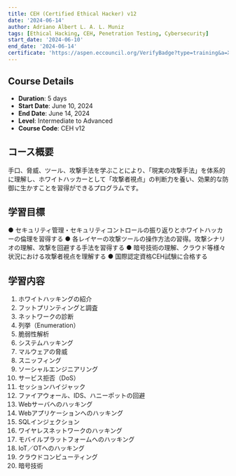 ```yaml
---
title: CEH (Certified Ethical Hacker) v12
date: '2024-06-14'
author: Adriano Albert L. A. L. Muniz
tags: [Ethical Hacking, CEH, Penetration Testing, Cybersecurity]
start_date: '2024-06-10'
end_date: '2024-06-14'
certificate: 'https://aspen.eccouncil.org/VerifyBadge?type=training&a=X02o8+XW2Xjm6NM/BRRuLA=='
---
```


## Course Details
- **Duration**: 5 days
- **Start Date**: June 10, 2024
- **End Date**: June 14, 2024
- **Level**: Intermediate to Advanced
- **Course Code**: CEH v12


## コース概要	
手口、脅威、ツール、攻撃手法を学ぶことにより、「現実の攻撃手法」を体系的に理解し、ホワイトハッカーとして「攻撃者視点」の判断力を養い、効果的な防御に生かすことを習得ができるプログラムです。

## 学習目標	
● セキュリティ管理・セキュリティコントロールの振り返りとホワイトハッカーの倫理を習得する
● 各レイヤーの攻撃ツールの操作方法の習得。攻撃シナリオの理解、攻撃を回避する手法を習得する
● 暗号技術の理解、クラウド等様々状況における攻撃者視点を理解する
● 国際認定資格CEH試験に合格する

## 学習内容	
1. ホワイトハッキングの紹介
2. フットプリンティングと調査
3. ネットワークの診断
4. 列挙（Enumeration）
5. 脆弱性解析
6. システムハッキング
7. マルウェアの脅威
8. スニッフィング
9. ソーシャルエンジニアリング
10. サービス拒否（DoS）
11. セッションハイジャック
12. ファイアウォール、IDS、ハニーポットの回避
13. Webサーバへのハッキング
14. Webアプリケーションへのハッキング
15. SQLインジェクション
16. ワイヤレスネットワークのハッキング
17. モバイルプラットフォームへのハッキング
18. IoT／OTへのハッキング
19. クラウドコンピューティング
20. 暗号技術